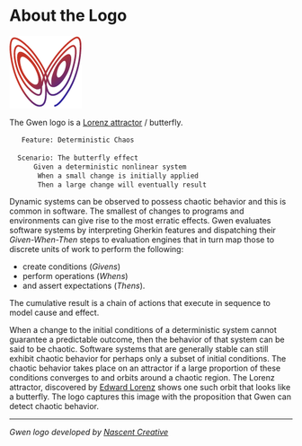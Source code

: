 About the Logo
==============

![Gwen Logo](img/gwen-attractor.png)

The Gwen logo is a
[Lorenz attractor](http://en.m.wikipedia.org/wiki/Lorenz_attractor) / 
butterfly. 
    
```
   Feature: Deterministic Chaos
    
  Scenario: The butterfly effect
      Given a deterministic nonlinear system
       When a small change is initially applied
       Then a large change will eventually result
```
 
Dynamic systems can be observed to possess chaotic behavior and this is common 
in software. The smallest of changes to programs and environments can give 
rise to the most erratic effects. Gwen evaluates software systems by 
interpreting Gherkin features and dispatching their _Given-When-Then_ steps to 
evaluation engines that in turn map those to discrete units of work to perform 
the following:
- create conditions (_Givens_)
- perform operations (_Whens_)
- and assert expectations (_Thens_). 

The cumulative result is a chain of actions that execute in sequence 
to model cause and effect. 

When a change to the initial conditions of a deterministic system cannot 
guarantee a predictable outcome, then the behavior of that system can be said 
to be chaotic. Software systems that are generally stable can still exhibit 
chaotic behavior for perhaps only a subset of initial conditions. The chaotic 
behavior takes place on an attractor if a large proportion of these conditions 
converges to and orbits around a chaotic region. The Lorenz attractor, 
discovered by [Edward Lorenz](http:s//en.wikipedia.org/wiki/Edward_Lorenz) 
shows one such orbit that looks like a butterfly. The logo captures this image 
with the proposition that Gwen can detect chaotic behavior.

***

<em>Gwen logo developed by [Nascent Creative](http://www.nascentcreative.com.au)</em>
